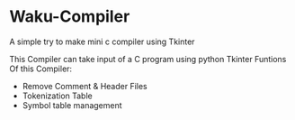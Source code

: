 # Waku-Compiler
A simple try to make mini c compiler using Tkinter

This Compiler can take input of a C program using python Tkinter
Funtions Of this Compiler:
* Remove Comment & Header Files
* Tokenization Table
* Symbol table management
